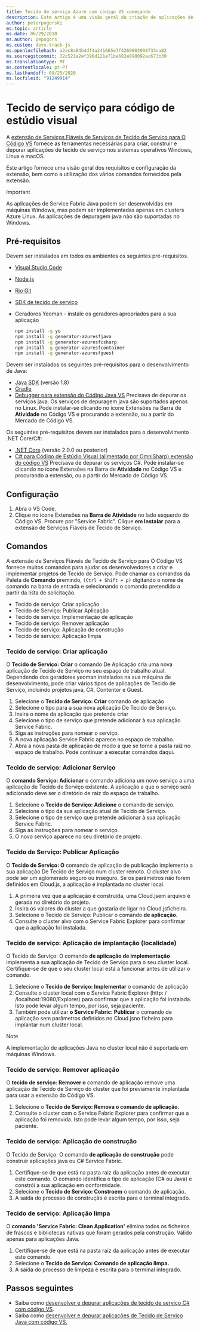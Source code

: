 ```yaml
---
title: Tecido de serviço Azure com código VS começando
description: Este artigo é uma visão geral da criação de aplicações de Tecido de Serviço usando o Código do Estúdio Visual.
author: peterpogorski
ms.topic: article
ms.date: 06/29/2018
ms.author: pepogors
ms.custom: devx-track-js
ms.openlocfilehash: a2ac8a84b4df4a241665e7f4269803908733ca82
ms.sourcegitcommit: 32c521a2ef396d121e71ba682e098092ac673b30
ms.translationtype: MT
ms.contentlocale: pt-PT
ms.lasthandoff: 09/25/2020
ms.locfileid: "91249914"
---
```

# <a name="service-fabric-for-visual-studio-code"></a>Tecido de serviço para código de estúdio visual

A [extensão de Serviços Fiáveis de Serviços de Tecido de Serviço para O Código VS](https://marketplace.visualstudio.com/items?itemName=ms-azuretools.vscode-service-fabric-reliable-services) fornece as ferramentas necessárias para criar, construir e depurar aplicações de tecido de serviço nos sistemas operativos Windows, Linux e macOS.

Este artigo fornece uma visão geral dos requisitos e configuração da extensão, bem como a utilização dos vários comandos fornecidos pela extensão. 

> [!IMPORTANT]
> As aplicações de Service Fabric Java podem ser desenvolvidas em máquinas Windows, mas podem ser implementadas apenas em clusters Azure Linux. As aplicações de depuragem java não são suportadas no Windows.

## <a name="prerequisites"></a>Pré-requisitos

Devem ser instalados em todos os ambientes os seguintes pré-requisitos.

* [Visual Studio Code](https://code.visualstudio.com/)
* [Node.js](https://nodejs.org/)
* [Rio Git](https://git-scm.com/)
* [SDK de tecido de serviço](./service-fabric-get-started.md)
* Geradores Yeoman - instale os geradores apropriados para a sua aplicação

   ```sh
   npm install -g yo
   npm install -g generator-azuresfjava
   npm install -g generator-azuresfcsharp
   npm install -g generator-azuresfcontainer
   npm install -g generator-azuresfguest
   ```

Devem ser instalados os seguintes pré-requisitos para o desenvolvimento de Java:

* [Java SDK](https://aka.ms/azure-jdks) (versão 1.8)
* [Gradle](https://gradle.org/install/)
* [Debugger para extensão do Código Java VS](https://marketplace.visualstudio.com/items?itemName=vscjava.vscode-java-debug) Precisava de depurar os serviços java. Os serviços de depuragem java são suportados apenas no Linux. Pode instalar-se clicando no ícone Extensões na Barra de **Atividade** no Código VS e procurando a extensão, ou a partir do Mercado de Código VS.

Os seguintes pré-requisitos devem ser instalados para o desenvolvimento .NET Core/C#:

* [.NET Core](https://www.microsoft.com/net/learn/get-started) (versão 2.0.0 ou posterior)
* [C# para Código de Estúdio Visual (alimentado por OmniSharp) extensão do código VS](https://marketplace.visualstudio.com/items?itemName=ms-dotnettools.csharp) Precisava de depurar os serviços C#. Pode instalar-se clicando no ícone Extensões na Barra de **Atividade** no Código VS e procurando a extensão, ou a partir do Mercado de Código VS.

## <a name="setup"></a>Configuração

1. Abra o VS Code.
2. Clique no ícone Extensões na **Barra de Atividade** no lado esquerdo do Código VS. Procure por "Service Fabric". Clique **em Instalar** para a extensão de Serviços Fiáveis de Tecido de Serviço.

## <a name="commands"></a>Comandos
A extensão de Serviços Fiáveis de Tecido de Serviço para O Código VS fornece muitos comandos para ajudar os desenvolvedores a criar e implementar projetos de Tecido de Serviço. Pode chamar os comandos da Paleta de **Comando** premindo, `(Ctrl + Shift + p)` digitando o nome de comando na barra de entrada e selecionando o comando pretendido a partir da lista de solicitação. 

* Tecido de serviço: Criar aplicação 
* Tecido de Serviço: Publicar Aplicação 
* Tecido de serviço: Implementação de aplicação 
* Tecido de serviço: Remover aplicação  
* Tecido de serviço: Aplicação de construção 
* Tecido de serviço: Aplicação limpa 

### <a name="service-fabric-create-application"></a>Tecido de serviço: Criar aplicação

O **Tecido de Serviço: Criar** o comando De Aplicação cria uma nova aplicação de Tecido de Serviço no seu espaço de trabalho atual. Dependendo dos geradores yeoman instalados na sua máquina de desenvolvimento, pode criar vários tipos de aplicações de Tecido de Serviço, incluindo projetos java, C#, Contentor e Guest. 

1.  Selecione o **Tecido de Serviço: Criar** comando de aplicação
2.  Selecione o tipo para a sua nova aplicação De Tecido de Serviço. 
3.  Insira o nome da aplicação que pretende criar
3.  Selecione o tipo de serviço que pretende adicionar à sua aplicação Service Fabric. 
4.  Siga as instruções para nomear o serviço. 
5.  A nova aplicação Service Fabric aparece no espaço de trabalho.
6.  Abra a nova pasta de aplicação de modo a que se torne a pasta raiz no espaço de trabalho. Pode continuar a executar comandos daqui.

### <a name="service-fabric-add-service"></a>Tecido de serviço: Adicionar Serviço
O **comando Serviço: Adicionar** o comando adiciona um novo serviço a uma aplicação de Tecido de Serviço existente. A aplicação a que o serviço será adicionado deve ser o diretório de raiz do espaço de trabalho. 

1.  Selecione o **Tecido de Serviço: Adicione** o comando de serviço.
2.  Selecione o tipo da sua aplicação atual de Tecido de Serviço. 
3.  Selecione o tipo de serviço que pretende adicionar à sua aplicação Service Fabric. 
4.  Siga as instruções para nomear o serviço. 
5.  O novo serviço aparece no seu diretório de projeto. 

### <a name="service-fabric-publish-application"></a>Tecido de Serviço: Publicar Aplicação
O **Tecido de Serviço: O** comando de aplicação de publicação implementa a sua aplicação De Tecido de Serviço num cluster remoto. O cluster alvo pode ser um aglomerado seguro ou inseguro. Se os parâmetros não forem definidos em Cloud.js, a aplicação é implantada no cluster local.

1.  A primeira vez que a aplicação é construída, uma Cloud.jsem arquivo é gerada no diretório do projeto.
2.  Insira os valores do cluster a que gostaria de ligar no Cloud.jsficheiro.
3.  Selecione o Tecido de Serviço: Publicar o comando **de aplicação.**
4.  Consulte o cluster alvo com o Service Fabric Explorer para confirmar que a aplicação foi instalada. 

### <a name="service-fabric-deploy-application-localhost"></a>Tecido de serviço: Aplicação de implantação (localidade)
O Tecido de Serviço: O comando **de aplicação de implementação** implementa a sua aplicação de Tecido de Serviço para o seu cluster local. Certifique-se de que o seu cluster local está a funcionar antes de utilizar o comando. 

1. Selecione o **Tecido de Serviço: Implementar** o comando de aplicação
2. Consulte o cluster local com o Service Fabric Explorer (http: \/ /localhost:19080/Explorer) para confirmar que a aplicação foi instalada. Isto pode levar algum tempo, por isso, seja paciente.
3. Também pode utilizar **o Service Fabric: Publicar** o comando de aplicação sem parâmetros definidos no Cloud.jsno ficheiro para implantar num cluster local.

> [!NOTE]
> A implementação de aplicações Java no cluster local não é suportada em máquinas Windows.

### <a name="service-fabric-remove-application"></a>Tecido de serviço: Remover aplicação
O **tecido de serviço: Remover o** comando de aplicação remove uma aplicação de Tecido de Serviço do cluster que foi previamente implantada para usar a extensão do Código VS. 

1.  Selecione o **Tecido de Serviço: Remova o comando de aplicação.**
2.  Consulte o cluster com o Service Fabric Explorer para confirmar que a aplicação foi removida. Isto pode levar algum tempo, por isso, seja paciente.

### <a name="service-fabric-build-application"></a>Tecido de serviço: Aplicação de construção
O Tecido de Serviço: O comando **de aplicação de construção** pode construir aplicações java ou C# Service Fabric. 

1.  Certifique-se de que está na pasta raiz da aplicação antes de executar este comando. O comando identifica o tipo de aplicação (C# ou Java) e constrói a sua aplicação em conformidade.
2.  Selecione o **Tecido de Serviço: Constroem** o comando de aplicação.
3.  A saída do processo de construção é escrita para o terminal integrado.

### <a name="service-fabric-clean-application"></a>Tecido de serviço: Aplicação limpa
O **comando 'Service Fabric: Clean Application'** elimina todos os ficheiros de frascos e bibliotecas nativas que foram gerados pela construção. Válido apenas para aplicações Java. 

1.  Certifique-se de que está na pasta raiz da aplicação antes de executar este comando. 
2.  Selecione o **Tecido de Serviço: Comando de aplicação limpa.**
3.  A saída do processo de limpeza é escrita para o terminal integrado.

## <a name="next-steps"></a>Passos seguintes

* Saiba como [desenvolver e depurar aplicações de tecido de serviço C# com código VS](./service-fabric-develop-csharp-applications-with-vs-code.md).
* Saiba como [desenvolver e depurar aplicações de Tecido de Serviço Java com código VS.](./service-fabric-develop-java-applications-with-vs-code.md)
